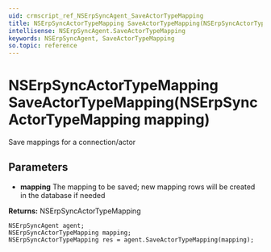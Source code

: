 ```yaml
---
uid: crmscript_ref_NSErpSyncAgent_SaveActorTypeMapping
title: NSErpSyncActorTypeMapping SaveActorTypeMapping(NSErpSyncActorTypeMapping mapping)
intellisense: NSErpSyncAgent.SaveActorTypeMapping
keywords: NSErpSyncAgent, SaveActorTypeMapping
so.topic: reference
---
```


# NSErpSyncActorTypeMapping SaveActorTypeMapping(NSErpSyncActorTypeMapping mapping)

Save mappings for a connection/actor

## Parameters

* **mapping** The mapping to be saved; new mapping rows will be created in the database if needed

**Returns:** NSErpSyncActorTypeMapping

```crmscript
NSErpSyncAgent agent;
NSErpSyncActorTypeMapping mapping;
NSErpSyncActorTypeMapping res = agent.SaveActorTypeMapping(mapping);
```

